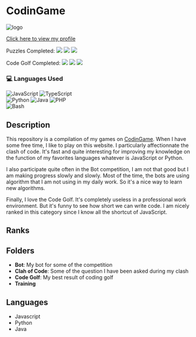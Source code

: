 # CodinGame

![logo](https://logonoid.com/images/codingame-logo.png)

<p> <a href="https://www.codingame.com/profile/6500d04cc2fb5a11a8cab7ff4d94a42a532771"> Click here to view my profile </a></p>

Puzzles Completed:
[![](https://img.shields.io/github/directory-file-count/justalk/CODINGAME/Puzzles/Easy?label=Easy&color=green)](#easy)
[![](https://img.shields.io/github/directory-file-count/justalk/CODINGAME/Puzzles/Medium?label=Medium&color=yellow)](#medium)
[![](https://img.shields.io/github/directory-file-count/justalk/CODINGAME/Puzzles/Hard?label=Hard&color=red)](#hard)

Code Golf Completed:
[![](https://img.shields.io/github/directory-file-count/justalk/CODINGAME/Code%20Golf/Easy?label=Easy&color=green)](#easy-1)
[![](https://img.shields.io/github/directory-file-count/justalk/CODINGAME/Code%20Golf/Medium?label=Medium&color=yellow)](#medium-1)
[![](https://img.shields.io/github/directory-file-count/justalk/CODINGAME/Code%20Golf/Hard?label=Hard&color=red)](#hard-1)

### 💻 Languages Used
![JavaScript](https://img.shields.io/badge/JavaScript-F7DF1E?style=for-the-badge&logo=javascript&logoColor=black) 
![TypeScript](https://img.shields.io/badge/TypeScript-3178C6?style=for-the-badge&logo=typescript&logoColor=white)  
![Python](https://img.shields.io/badge/Python-3776AB?style=for-the-badge&logo=python&logoColor=white)
![Java](https://img.shields.io/badge/Java-ED8B00?style=for-the-badge&logo=openjdk&logoColor=white)
![PHP](https://img.shields.io/badge/PHP-777BB4?style=for-the-badge&logo=php&logoColor=white)   
![Bash](https://img.shields.io/badge/Bash-4EAA25?style=for-the-badge&logo=gnu-bash&logoColor=white)

## Description

This repository is a compilation of my games on [CodinGame](https://www.codingame.com/). When I have some free time, I like to play on this website. I particularly affectionnate the clash of code. It's fast and quite interesting for improving my knowledge on the function of my favorites languages whatever is JavaScript or Python.

I also participate quite often in the Bot competition, I am not that good but I am making progress slowly and slowly. Most of the time, the bots are using algorithm that I am not using in my daily work. So it's a nice way to learn new algorithms.

Finally, I love the Code Golf. It's completely useless in a professional work environment. But it's funny to see how short we can write code. I am nicely ranked in this category since I know all the shortcut of JavaScript.

## Ranks



## Folders

- **Bot**: My bot for some of the competition
- **Clah of Code**: Some of the question I have been asked during my clash
- **Code Golf**: My best result of coding golf
- **Training**

## Languages

- Javascript
- Python
- Java

